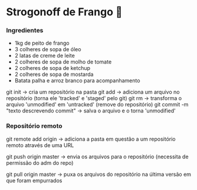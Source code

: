 #	Strogonoff de Frango :baby_chick:

### Ingredientes

- 1kg de peito de frango
- 3 colheres de sopa de óleo
- 2 latas de creme de leite
- 2 colheres de sopa de molho de tomate
- 2 colheres de sopa de ketchup
- 2 colheres de sopa de mostarda
- Batata palha e arroz branco para acompanhamento

git init -> cria um repositório na pasta
git add -> adiciona um arquivo no repositório (torna ele 'tracked' e 'staged' pelo git)
git rm -> transforma o arquivo 'unmodified' em 'untracked' (remove do repositório)
git commit -m "texto descrevendo commit" -> salva o arquivo e o torna 'unmodified'

### Repositório remoto

git remote add origin -> adiciona a pasta em questão a um repositório remoto através de uma URL

git push origin master -> envia os arquivos para o repositório (necessita de permissão do adm do repo)

git pull origin master -> puxa os arquivos do repositório na última versão em que foram empurrados


